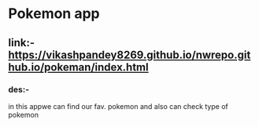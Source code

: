 # Pokemon app
## link:-https://vikashpandey8269.github.io/nwrepo.github.io/pokeman/index.html
### des:-
in this appwe can find our fav.  pokemon and also can check type of pokemon
